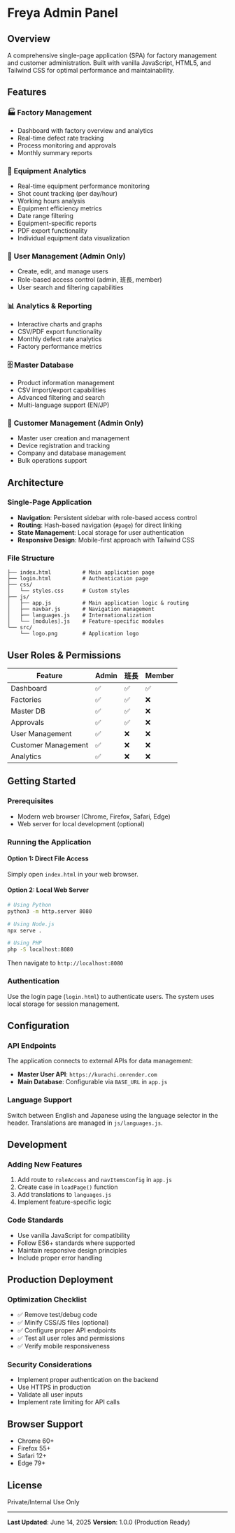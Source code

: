 # Freya Admin Panel

## Overview
A comprehensive single-page application (SPA) for factory management and customer administration. Built with vanilla JavaScript, HTML5, and Tailwind CSS for optimal performance and maintainability.

## Features

### 🏭 **Factory Management**
- Dashboard with factory overview and analytics
- Real-time defect rate tracking
- Process monitoring and approvals
- Monthly summary reports

### 🔧 **Equipment Analytics**
- Real-time equipment performance monitoring
- Shot count tracking (per day/hour)
- Working hours analysis
- Equipment efficiency metrics
- Date range filtering
- Equipment-specific reports
- PDF export functionality
- Individual equipment data visualization

### 👥 **User Management** (Admin Only)
- Create, edit, and manage users
- Role-based access control (admin, 班長, member)
- User search and filtering capabilities

### 📊 **Analytics & Reporting**
- Interactive charts and graphs
- CSV/PDF export functionality
- Monthly defect rate analytics
- Factory performance metrics

### 🗄️ **Master Database**
- Product information management
- CSV import/export capabilities
- Advanced filtering and search
- Multi-language support (EN/JP)

### 🎯 **Customer Management** (Admin Only)
- Master user creation and management
- Device registration and tracking
- Company and database management
- Bulk operations support

## Architecture

### Single-Page Application
- **Navigation**: Persistent sidebar with role-based access control
- **Routing**: Hash-based navigation (`#page`) for direct linking
- **State Management**: Local storage for user authentication
- **Responsive Design**: Mobile-first approach with Tailwind CSS

### File Structure
```
├── index.html          # Main application page
├── login.html          # Authentication page
├── css/
│   └── styles.css      # Custom styles
├── js/
│   ├── app.js          # Main application logic & routing
│   ├── navbar.js       # Navigation management
│   ├── languages.js    # Internationalization
│   └── [modules].js    # Feature-specific modules
└── src/
    └── logo.png        # Application logo
```

## User Roles & Permissions

| Feature | Admin | 班長 | Member |
|---------|-------|------|--------|
| Dashboard | ✅ | ✅ | ✅ |
| Factories | ✅ | ✅ | ❌ |
| Master DB | ✅ | ✅ | ❌ |
| Approvals | ✅ | ✅ | ❌ |
| User Management | ✅ | ❌ | ❌ |
| Customer Management | ✅ | ❌ | ❌ |
| Analytics | ✅ | ❌ | ❌ |

## Getting Started

### Prerequisites
- Modern web browser (Chrome, Firefox, Safari, Edge)
- Web server for local development (optional)

### Running the Application

#### Option 1: Direct File Access
Simply open `index.html` in your web browser.

#### Option 2: Local Web Server
```bash
# Using Python
python3 -m http.server 8080

# Using Node.js
npx serve .

# Using PHP
php -S localhost:8080
```

Then navigate to `http://localhost:8080`

### Authentication
Use the login page (`login.html`) to authenticate users. The system uses local storage for session management.

## Configuration

### API Endpoints
The application connects to external APIs for data management:
- **Master User API**: `https://kurachi.onrender.com`
- **Main Database**: Configurable via `BASE_URL` in `app.js`

### Language Support
Switch between English and Japanese using the language selector in the header. Translations are managed in `js/languages.js`.

## Development

### Adding New Features
1. Add route to `roleAccess` and `navItemsConfig` in `app.js`
2. Create case in `loadPage()` function
3. Add translations to `languages.js`
4. Implement feature-specific logic

### Code Standards
- Use vanilla JavaScript for compatibility
- Follow ES6+ standards where supported
- Maintain responsive design principles
- Include proper error handling

## Production Deployment

### Optimization Checklist
- ✅ Remove test/debug code
- ✅ Minify CSS/JS files (optional)
- ✅ Configure proper API endpoints
- ✅ Test all user roles and permissions
- ✅ Verify mobile responsiveness

### Security Considerations
- Implement proper authentication on the backend
- Use HTTPS in production
- Validate all user inputs
- Implement rate limiting for API calls

## Browser Support
- Chrome 60+
- Firefox 55+
- Safari 12+
- Edge 79+

## License
Private/Internal Use Only

---

**Last Updated**: June 14, 2025
**Version**: 1.0.0 (Production Ready)
